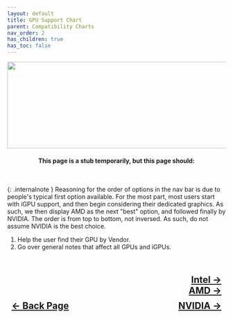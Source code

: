 ```yaml
---
layout: default
title: GPU Support Chart
parent: Compatibility Charts
nav_order: 2
has_children: true
has_toc: false
---
```


<style>
  .navigation-container {
    display: flex;
    justify-content: space-between;
    align-items: center;
    width: 100%;
  }

  .nav-button {
    margin: 10px;
  }

  .intel-next-button-container,
  .nvidia-next-button-container {
    text-align: right;
  }

  .intel-next-button,
  .nvidia-next-button {
    margin: 10px;
  }
</style>

<p align="center">
  <img width="650" height="200" src="../../../../assets/Headers/Header-GPUSupportChart.png">
</p>

<h4 align="center">This page is a stub temporarily, but this page should:</h4>
<br>

{: .internalnote }
Reasoning for the order of options in the nav bar is due to people's typical first option available. For the most part, most users start with iGPU support, and then begin considering their dedicated graphics. As such, we then display AMD as the next "best" option, and followed finally by NVIDIA. The order is from top to bottom, not inversed. As such, do not assume NVIDIA is the best choice.

1. Help the user find their GPU by Vendor.
2. Go over general notes that affect all GPUs and iGPUs.


<h2 align="center">
  <br>
  <div class="intel-next-button-container">
    <a class="intel-next-button" href="../01-Intel">Intel &rarr;</a>
  </div>
  <div class="nvidia-next-button-container">
    <a class="nvidia-next-button" href="../02-AMD">AMD &rarr;</a>
  </div>
  <div class="navigation-container">
    <a class="nav-button" href="../../01-CPU/index/">&larr; Back Page</a>
    <a class="nav-button" href="../03-NVIDIA">NVIDIA &rarr;</a>
  </div>
  <br>
</h2>
